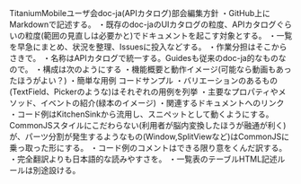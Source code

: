 TitaniumMobileユーザ会doc-ja(APIカタログ)部会編集方針
・GitHub上にMarkdownで記述する。
・既存のdoc-jaのUIカタログの粒度、APIカタログぐらいの粒度(範囲の見直しは必要かと)でドキュメントを起こす対象とする。
	・一覧を早急にまとめ、状況を整理、Issuesに投入などする。
	・作業分担はそこからさきで。
・名称はAPIカタログで統一する。Guidesも従来のdoc-ja的なものなので。
・構成は次のようにする
	・機能概要と動作イメージ(可能なら動画もあったほうがよい？)
	・簡単な用例 コードサンプル
	・バリエーションのあるもの(TextField、Pickerのような)はそれぞれの用例を列挙
	・主要なプロパティやメソッド、イベントの紹介(緑本のイメージ)
	・関連するドキュメントへのリンク
・コード例はKitchenSinkから流用し、スニペットとして動くようにする。CommonJSスタイルにこだわらない(利用者が脳内変換したほうが融通が利く)が、パーツ分割が発生するようなもの(Window,SplitViewなど)はCommonJSに乗っ取った形にする。
・コード例のコメントはできる限り意をくんだ訳する。
・完全翻訳よりも日本語的な読みやすさを。
・一覧表のテーブルHTML記述ルールは別途設ける。
